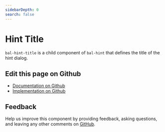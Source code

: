 ```yaml
---
sidebarDepth: 0
search: false
---
```



# Hint Title

`bal-hint-title` is a child component of `bal-hint` that defines the title of the hint dialog.




<ClientOnly><docs-component-tabs></docs-component-tabs></ClientOnly>

<!-- docs:child of bal-hint -->




## Edit this page on Github

* [Documentation on Github](https://github.com/baloise/design-system/blob/master/docs/src/components/components/bal-hint-title.md)
* [Implementation on Github](https://github.com/baloise/design-system/blob/master/packages/components/src/components/bal-hint-title)

## Feedback

Help us improve this component by providing feedback, asking questions, and leaving any other comments on [GitHub](https://github.com/baloise/design-system/issues/new).

